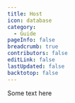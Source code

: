 ```yaml
---
title: Host
icon: database
category:
  - Guide
pageInfo: false
breadcrumb: true
contributors: false
editLink: false
lastUpdated: false
backtotop: false
---
```


Some text here